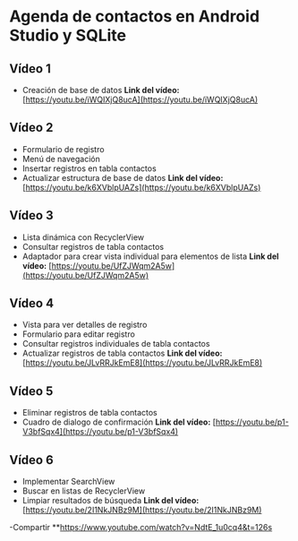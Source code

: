 # Agenda de contactos en Android Studio y SQLite

## Vídeo 1 
- Creación de base de datos
**Link del vídeo:** [https://youtu.be/iWQIXjQ8ucA](https://youtu.be/iWQIXjQ8ucA) 

## Vídeo 2 
- Formulario de registro
- Menú de navegación
- Insertar registros en tabla contactos
- Actualizar estructura de base de datos
**Link del vídeo:** [https://youtu.be/k6XVblpUAZs](https://youtu.be/k6XVblpUAZs)

## Vídeo 3 
- Lista dinámica con RecyclerView
- Consultar registros de tabla contactos
- Adaptador para crear vista individual para elementos de lista
**Link del vídeo:** [https://youtu.be/UfZJWqm2A5w](https://youtu.be/UfZJWqm2A5w)

## Vídeo 4 
- Vista para ver detalles de registro
- Formulario para editar registro
- Consultar registros individuales de tabla contactos
- Actualizar registros de tabla contactos
**Link del vídeo:** [https://youtu.be/JLvRRJkEmE8](https://youtu.be/JLvRRJkEmE8) 

## Vídeo 5 
- Eliminar registros de tabla contactos
- Cuadro de dialogo de confirmación
**Link del vídeo:** [https://youtu.be/p1-V3bfSqx4](https://youtu.be/p1-V3bfSqx4) 

## Vídeo 6 
- Implementar SearchView
- Buscar en listas de RecyclerView
- Limpiar resultados de búsqueda
**Link del vídeo:** [https://youtu.be/2I1NkJNBz9M](https://youtu.be/2I1NkJNBz9M) 

-Compartir
**https://www.youtube.com/watch?v=NdtE_1u0cq4&t=126s
